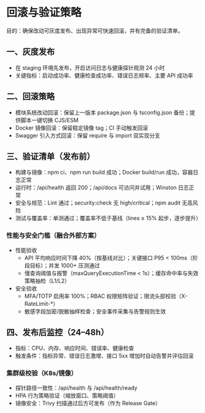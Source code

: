 # 回滚与验证策略

目的：确保改动可灰度发布、出现异常可快速回滚，并有完备的验证清单。

## 一、灰度发布

- 在 staging 环境先发布，开启访问日志与健康探针观测 24 小时
- 关键指标：启动成功率、健康检查成功率、错误日志频率、主要 API 成功率

## 二、回滚策略

- 模块系统改动回滚：保留上一版本 package.json 与 tsconfig.json 备份；提供脚本一键切换 CJS/ESM
- Docker 镜像回滚：保留稳定镜像 tag；CI 手动触发回滚
- Swagger 引入方式回滚：保留 require 与 import 双实现分支

## 三、验证清单（发布前）

- 构建与镜像：npm ci、npm run build 成功；Docker build/run 成功，容器日志正常
- 运行时：/api/health 返回 200；/api/docs 可访问并试用；Winston 日志正常
- 安全与规范：Lint 通过；security:check 无 high/critical；npm audit 无高风险
- 测试与覆盖率：单测通过；覆盖率不低于基线（lines ≥ 15% 起步，逐步提升）

### 性能与安全门槛（融合外部方案）
- 性能验收
  - API 平均响应时间下降 40%（按基线对比）；关键接口 P95 < 100ms（阶段目标）；并发 1000+ 压测通过
  - 慢查询阈值与报警（maxQueryExecutionTime < 1s）；缓存命中率与失效策略抽检（L1/L2）
- 安全验收
  - MFA/TOTP 启用率 100%；RBAC 权限矩阵验证；限流头部校验（X-RateLimit-*）
  - 敏感字段加密/脱敏抽样检查；安全事件采集与告警规则生效

## 四、发布后监控（24–48h）

- 指标：CPU、内存、响应时间、错误率、健康检查
- 触发条件：指标异常、错误日志激增、接口 5xx 增加时自动告警并评估回滚

### 集群级校验（K8s/镜像）
- 探针路径一致性：/api/health 与 /api/health/ready
- HPA 行为策略验证（缩放窗口、策略阈值）
- 镜像安全：Trivy 扫描通过后方可发布（作为 Release Gate）